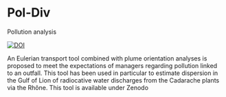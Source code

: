 # Pol-Div
Pollution analysis

[![DOI](https://zenodo.org/badge/803871333.svg)](https://zenodo.org/doi/10.5281/zenodo.11236155)

An Eulerian transport tool combined with plume orientation analyses is proposed to meet the expectations of managers regarding pollution linked to an outfall. This tool has been used in particular to estimate dispersion in the Gulf of Lion of radiocative water discharges from the Cadarache plants via the Rhône. This tool is available under Zenodo
